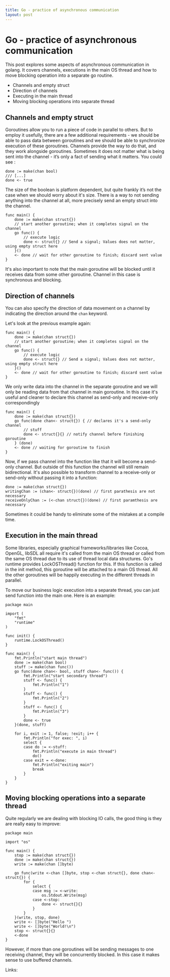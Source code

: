 ```yaml
---
title: Go - practice of asynchronous communication 
layout: post
---
```


# Go - practice of asynchronous communication

This post explores some aspects of asynchronous communication in golang. It covers channels, executions in the main OS thread and how to move blocking operation into a separate go routine.

* Channels and empty struct
* Direction of channels
* Executing in the main thread
* Moving blocking operations into separate thread

## Channels and empty struct

Goroutines allow you to run a piece of code in parallel to others. But to employ it usefully,
there are a few additional requirements - we should be able to pass data between goroutines and
we should be able to synchronize execution of these goroutines. Channels provide the way to do that,
and they work alongside goroutines. Sometimes it does not matter what is being sent into the
channel - it’s only a fact of sending what it matters. You could see :

```golang
done := make(chan bool)
/// [...]
done <- true
```

The size of the boolean is platform dependent, but quite frankly it’s not the case when we should worry
about it's size. There is a way to not sending anything into the channel at all, more precisely
send an empty struct into the channel.

```golang
func main() {
    done := make(chan struct{})
    // start another goroutine; when it completes signal on the channel
    go func() {
        // execute logic
        done <- struct{} // Send a signal; Values does not matter, using empty struct here
    }()
    <- done // wait for other goroutine to finish; discard sent value
}
```
It's also important to note that the main goroutine will be blocked until it receives data
from some other goroutine. Channel in this case is synchronous and blocking.


## Direction of channels

You can also specify the direction of data movement on a channel by indicating the direction around the `chan` keyword.

Let's look at the previous example again:

```golang
func main() {
    done := make(chan struct{})
    // start another goroutine; when it completes signal on the channel
    go func() {
        // execute logic
        done <- struct{} // Send a signal; Values does not matter, using empty struct here
    }()
    <- done // wait for other goroutine to finish; discard sent value
}
```
We only write data into the channel in the separate goroutine and we will only be reading
data from that channel in main goroutine. In this case it's useful and cleaner to
declare this channel as send-only and receive-only correspondingly

```golang
func main() {
    done := make(chan struct{})
    go func(done chan<- struct{}) { // declares it's a send-only channel
        // stuff
        done <- struct{}{} // notify channel before finishing goroutine
    } (done)
    <- done // waiting for goroutine to finish
}
```

Now, if we pass channel into the function like that it will become a send-only channel. But outside of this
function the channel will still remain bidirectional. It's also possible to transform channel to
a receive-only or send-only without passing it into a function:

```golang
done := make(chan struct{})
writingChan := (chan<- struct{})(done) // first parathesis are not necessary
receiveOnlyChan := (<-chan struct{})(done) // first paramthesis are necessary
```

Sometimes it could be handy to eliminate some of the mistakes at a compile time.


## Execution in the main thread
Some libraries, especially graphical frameworks/libraries like Cocoa, OpenGL, libSDL all require it's
called from the main OS thread or called from the same OS thread due to its use of thread local
data structures. Go's runtime provides LockOSThread() function for this. If this function is called
in the init method, this goroutine will be attached to a main OS thread. All the other
goroutines will be happily executing in the different threads in parallel.

To move our business logic execution into a separate thread, you can just send function into the main one. Here is an example:

```golang
package main

import (
	"fmt"
	"runtime"
)

func init() {
	runtime.LockOSThread()
}

func main() {
	fmt.Println("start main thread")
	done := make(chan bool)
	stuff := make(chan func())
	go func(done chan<- bool, stuff chan<- func()) {
		fmt.Println("start secondary thread")
		stuff <- func() {
			fmt.Println("1")
		}
		stuff <- func() {
			fmt.Println("2")
		}
		stuff <- func() {
			fmt.Println("3")
		}
		done <- true
	}(done, stuff)

	for i, exit := 1, false; !exit; i++ {
		fmt.Println("for exec: ", i)
		select {
		case do := <-stuff:
			fmt.Println("execute in main thread")
			do()
		case exit = <-done:
			fmt.Println("exiting main")
			break
		}
	}
}
```

## Moving blocking operations into a separate thread

Quite regularly we are dealing with blocking IO calls, the good thing is they are really easy to improve:

```golang
package main

import "os"

func main() {
	stop := make(chan struct{})
	done := make(chan struct{})
	write := make(chan []byte)

	go func(write <-chan []byte, stop <-chan struct{}, done chan<- struct{}) {
		for {
			select {
			case msg := <-write:
				os.Stdout.Write(msg)
			case <-stop:
				done <- struct{}{}
			}
		}
	}(write, stop, done)
	write <- []byte("Hello ")
	write <- []byte("World!\n")
	stop <- struct{}{}
	<-done
}
```
However, if more than one goroutines will be sending messages to one receiving channel,
they will be concurrently blocked. In this case it makes sense to use buffered channels.


Links:
